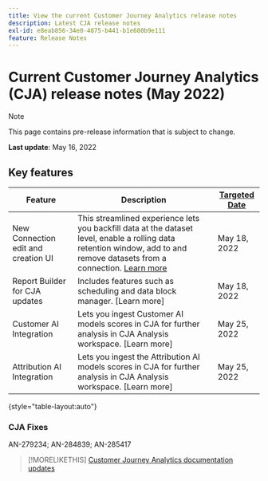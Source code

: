 ```yaml
---
title: View the current Customer Journey Analytics release notes
description: Latest CJA release notes
exl-id: e8eab856-34e0-4875-b441-b1e680b9e111
feature: Release Notes
---
```

# Current Customer Journey Analytics (CJA) release notes (May 2022)

>[!NOTE]
>
>This page contains pre-release information that is subject to change.

**Last update**: May 16, 2022

## Key features

| Feature | Description | [Targeted Date](/help/release-notes/releases.md) |
| ----------- | ---------- | ----- |
| New Connection edit and creation UI | This streamlined experience lets you backfill data at the dataset level, enable a rolling data retention window, add to and remove datasets from a connection. [Learn more](/help/connections/create-connection.md) | May 18, 2022 |
| Report Builder for CJA updates | Includes features such as scheduling and data block manager. [Learn more] | May 18, 2022 |
| Customer AI Integration | Lets you ingest Customer AI models scores in CJA for further analysis in CJA Analysis workspace. [Learn more] | May 25, 2022 |
| Attribution AI Integration | Lets you ingest the Attribution AI models scores in CJA for further analysis in CJA Analysis workspace. [Learn more] | May 25, 2022 |

{style="table-layout:auto"}

### CJA Fixes

AN-279234; AN-284839; AN-285417

>[!MORELIKETHIS]
>[Customer Journey Analytics documentation updates](/help/release-notes/doc-changes.md)
